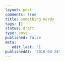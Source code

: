 ```yaml
---
layout: post
comments: true
title: something nerdy
tags: []
status: draft
type: post
published: false
meta:
  _edit_last: '1'
publishedAt: '2010-04-28'
---
```


